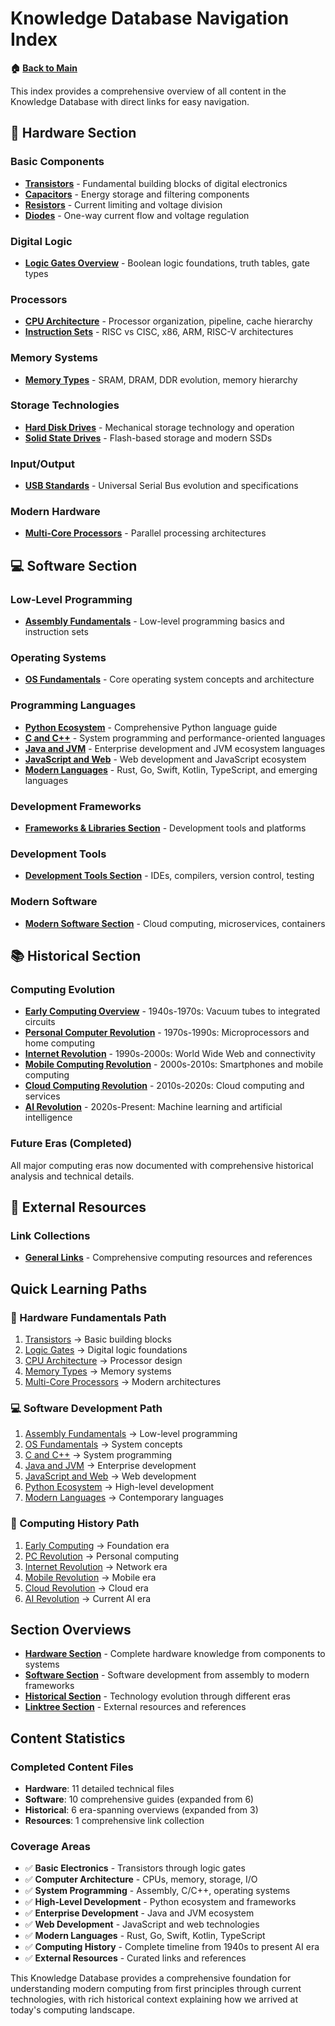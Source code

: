# Knowledge Database Navigation Index

**🏠 [Back to Main](README.md)**

This index provides a comprehensive overview of all content in the Knowledge Database with direct links for easy navigation.

## 📁 Hardware Section

### Basic Components
- **[Transistors](01-Hardware/01-Basic-Components/Transistors.md)** - Fundamental building blocks of digital electronics
- **[Capacitors](01-Hardware/01-Basic-Components/Capacitors.md)** - Energy storage and filtering components  
- **[Resistors](01-Hardware/01-Basic-Components/Resistors.md)** - Current limiting and voltage division
- **[Diodes](01-Hardware/01-Basic-Components/Diodes.md)** - One-way current flow and voltage regulation

### Digital Logic
- **[Logic Gates Overview](01-Hardware/02-Logic-Gates/Logic-Gates-Overview.md)** - Boolean logic foundations, truth tables, gate types

### Processors
- **[CPU Architecture](01-Hardware/03-Processors/CPU-Architecture.md)** - Processor organization, pipeline, cache hierarchy
- **[Instruction Sets](01-Hardware/03-Processors/Instruction-Sets.md)** - RISC vs CISC, x86, ARM, RISC-V architectures

### Memory Systems
- **[Memory Types](01-Hardware/04-Memory/Memory-Types.md)** - SRAM, DRAM, DDR evolution, memory hierarchy

### Storage Technologies
- **[Hard Disk Drives](01-Hardware/05-Storage/Hard-Disk-Drives.md)** - Mechanical storage technology and operation
- **[Solid State Drives](01-Hardware/05-Storage/Solid-State-Drives.md)** - Flash-based storage and modern SSDs

### Input/Output
- **[USB Standards](01-Hardware/06-Input-Output/USB-Standards.md)** - Universal Serial Bus evolution and specifications

### Modern Hardware
- **[Multi-Core Processors](01-Hardware/07-Modern-Hardware/Multi-Core-Processors.md)** - Parallel processing architectures

## 💻 Software Section

### Low-Level Programming
- **[Assembly Fundamentals](02-Software/01-Assembly-Language/Assembly-Fundamentals.md)** - Low-level programming basics and instruction sets

### Operating Systems
- **[OS Fundamentals](02-Software/02-Operating-Systems/OS-Fundamentals.md)** - Core operating system concepts and architecture

### Programming Languages
- **[Python Ecosystem](02-Software/03-Programming-Languages/Python-Ecosystem.md)** - Comprehensive Python language guide
- **[C and C++](02-Software/03-Programming-Languages/C-and-Cpp.md)** - System programming and performance-oriented languages
- **[Java and JVM](02-Software/03-Programming-Languages/Java-and-JVM.md)** - Enterprise development and JVM ecosystem languages
- **[JavaScript and Web](02-Software/03-Programming-Languages/JavaScript-and-Web.md)** - Web development and JavaScript ecosystem
- **[Modern Languages](02-Software/03-Programming-Languages/Modern-Languages.md)** - Rust, Go, Swift, Kotlin, TypeScript, and emerging languages

### Development Frameworks
- **[Frameworks & Libraries Section](02-Software/04-Frameworks-Libraries/)** - Development tools and platforms

### Development Tools
- **[Development Tools Section](02-Software/05-Development-Tools/)** - IDEs, compilers, version control, testing

### Modern Software
- **[Modern Software Section](02-Software/06-Modern-Software/)** - Cloud computing, microservices, containers

## 📚 Historical Section

### Computing Evolution
- **[Early Computing Overview](03-Historical/01-Early-Computing/Early-Computing-Overview.md)** - 1940s-1970s: Vacuum tubes to integrated circuits
- **[Personal Computer Revolution](03-Historical/02-Personal-Computer-Era/Personal-Computer-Revolution.md)** - 1970s-1990s: Microprocessors and home computing
- **[Internet Revolution](03-Historical/03-Internet-Era/Internet-Revolution.md)** - 1990s-2000s: World Wide Web and connectivity
- **[Mobile Computing Revolution](03-Historical/04-Mobile-Era/Mobile-Computing-Revolution.md)** - 2000s-2010s: Smartphones and mobile computing
- **[Cloud Computing Revolution](03-Historical/05-Cloud-Era/Cloud-Computing-Revolution.md)** - 2010s-2020s: Cloud computing and services
- **[AI Revolution](03-Historical/06-AI-Era/AI-Revolution.md)** - 2020s-Present: Machine learning and artificial intelligence

### Future Eras (Completed)
All major computing eras now documented with comprehensive historical analysis and technical details.

## 🔗 External Resources

### Link Collections
- **[General Links](04-Linktree/General-Links.md)** - Comprehensive computing resources and references

## Quick Learning Paths

### 🔧 Hardware Fundamentals Path
1. [Transistors](01-Hardware/01-Basic-Components/Transistors.md) → Basic building blocks
2. [Logic Gates](01-Hardware/02-Logic-Gates/Logic-Gates-Overview.md) → Digital logic foundations  
3. [CPU Architecture](01-Hardware/03-Processors/CPU-Architecture.md) → Processor design
4. [Memory Types](01-Hardware/04-Memory/Memory-Types.md) → Memory systems
5. [Multi-Core Processors](01-Hardware/07-Modern-Hardware/Multi-Core-Processors.md) → Modern architectures

### 💻 Software Development Path
1. [Assembly Fundamentals](02-Software/01-Assembly-Language/Assembly-Fundamentals.md) → Low-level programming
2. [OS Fundamentals](02-Software/02-Operating-Systems/OS-Fundamentals.md) → System concepts
3. [C and C++](02-Software/03-Programming-Languages/C-and-Cpp.md) → System programming
4. [Java and JVM](02-Software/03-Programming-Languages/Java-and-JVM.md) → Enterprise development
5. [JavaScript and Web](02-Software/03-Programming-Languages/JavaScript-and-Web.md) → Web development
6. [Python Ecosystem](02-Software/03-Programming-Languages/Python-Ecosystem.md) → High-level development
7. [Modern Languages](02-Software/03-Programming-Languages/Modern-Languages.md) → Contemporary languages

### 📖 Computing History Path
1. [Early Computing](03-Historical/01-Early-Computing/Early-Computing-Overview.md) → Foundation era
2. [PC Revolution](03-Historical/02-Personal-Computer-Era/Personal-Computer-Revolution.md) → Personal computing
3. [Internet Revolution](03-Historical/03-Internet-Era/Internet-Revolution.md) → Network era
4. [Mobile Revolution](03-Historical/04-Mobile-Era/Mobile-Computing-Revolution.md) → Mobile era
5. [Cloud Revolution](03-Historical/05-Cloud-Era/Cloud-Computing-Revolution.md) → Cloud era
6. [AI Revolution](03-Historical/06-AI-Era/AI-Revolution.md) → Current AI era

## Section Overviews

- **[Hardware Section](01-Hardware/)** - Complete hardware knowledge from components to systems
- **[Software Section](02-Software/)** - Software development from assembly to modern frameworks  
- **[Historical Section](03-Historical/)** - Technology evolution through different eras
- **[Linktree Section](04-Linktree/)** - External resources and references

## Content Statistics

### Completed Content Files
- **Hardware**: 11 detailed technical files
- **Software**: 10 comprehensive guides (expanded from 6)
- **Historical**: 6 era-spanning overviews (expanded from 3)
- **Resources**: 1 comprehensive link collection

### Coverage Areas
- ✅ **Basic Electronics** - Transistors through logic gates
- ✅ **Computer Architecture** - CPUs, memory, storage, I/O
- ✅ **System Programming** - Assembly, C/C++, operating systems
- ✅ **High-Level Development** - Python ecosystem and frameworks
- ✅ **Enterprise Development** - Java and JVM ecosystem
- ✅ **Web Development** - JavaScript and web technologies
- ✅ **Modern Languages** - Rust, Go, Swift, Kotlin, TypeScript
- ✅ **Computing History** - Complete timeline from 1940s to present AI era
- ✅ **External Resources** - Curated links and references

This Knowledge Database provides a comprehensive foundation for understanding modern computing from first principles through current technologies, with rich historical context explaining how we arrived at today's computing landscape.
